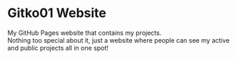 # Gitko01 Website
My GitHub Pages website that contains my projects.  
Nothing too special about it, just a website where people can see my active and public projects all in one spot!